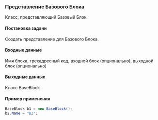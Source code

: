 ### Представление Базового Блока
Класс, представляющий Базовый Блок.

#### Постановка задачи 
Создать представление для Базового Блока.

#### Входные данные
Имя блока, трехадресный код, входной блок (опционально), выходной блок (опционально)

#### Выходные данные
Класс BaseBlock

#### Пример применения
```cs
BaseBlock b1 = new BaseBlock();
b2.Name = "B2";
```















